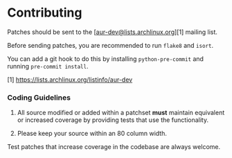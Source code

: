 # Contributing

Patches should be sent to the [aur-dev@lists.archlinux.org][1] mailing list.

Before sending patches, you are recommended to run `flake8` and `isort`.

You can add a git hook to do this by installing `python-pre-commit` and running
`pre-commit install`.

[1] https://lists.archlinux.org/listinfo/aur-dev

### Coding Guidelines

1. All source modified or added within a patchset **must** maintain equivalent
   or increased coverage by providing tests that use the functionality.

2. Please keep your source within an 80 column width.

Test patches that increase coverage in the codebase are always welcome.
